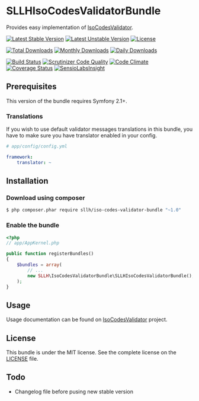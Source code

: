# SLLHIsoCodesValidatorBundle

Provides easy implementation of [IsoCodesValidator](https://github.com/Soullivaneuh/IsoCodesValidator).

[![Latest Stable Version](https://poser.pugx.org/sllh/iso-codes-validator-bundle/v/stable)](https://packagist.org/packages/sllh/iso-codes-validator-bundle)
[![Latest Unstable Version](https://poser.pugx.org/sllh/iso-codes-validator-bundle/v/unstable)](https://packagist.org/packages/sllh/iso-codes-validator-bundle)
[![License](https://poser.pugx.org/sllh/iso-codes-validator-bundle/license)](https://packagist.org/packages/sllh/iso-codes-validator-bundle)

[![Total Downloads](https://poser.pugx.org/sllh/iso-codes-validator-bundle/downloads)](https://packagist.org/packages/sllh/iso-codes-validator-bundle)
[![Monthly Downloads](https://poser.pugx.org/sllh/iso-codes-validator-bundle/d/monthly)](https://packagist.org/packages/sllh/iso-codes-validator-bundle)
[![Daily Downloads](https://poser.pugx.org/sllh/iso-codes-validator-bundle/d/daily)](https://packagist.org/packages/sllh/iso-codes-validator-bundle)

[![Build Status](https://travis-ci.org/Soullivaneuh/SLLHIsoCodesValidatorBundle.svg?branch=master)](https://travis-ci.org/Soullivaneuh/SLLHIsoCodesValidatorBundle)
[![Scrutinizer Code Quality](https://scrutinizer-ci.com/g/Soullivaneuh/SLLHIsoCodesValidatorBundle/badges/quality-score.png?b=master)](https://scrutinizer-ci.com/g/Soullivaneuh/SLLHIsoCodesValidatorBundle/?branch=master)
[![Code Climate](https://codeclimate.com/github/Soullivaneuh/SLLHIsoCodesValidatorBundle/badges/gpa.svg)](https://codeclimate.com/github/Soullivaneuh/SLLHIsoCodesValidatorBundle)
[![Coverage Status](https://coveralls.io/repos/Soullivaneuh/SLLHIsoCodesValidatorBundle/badge.svg?branch=master)](https://coveralls.io/r/Soullivaneuh/SLLHIsoCodesValidatorBundle?branch=master)
[![SensioLabsInsight](https://insight.sensiolabs.com/projects/af4f2270-b639-4c04-bee7-773d7a22d93f/mini.png)](https://insight.sensiolabs.com/projects/af4f2270-b639-4c04-bee7-773d7a22d93f)

## Prerequisites

This version of the bundle requires Symfony 2.1+.

### Translations

If you wish to use default validator messages translations in this bundle,
you have to make sure you have translator enabled in your config.

``` yaml
# app/config/config.yml

framework:
    translator: ~
```

## Installation

### Download using composer

``` bash
$ php composer.phar require sllh/iso-codes-validator-bundle "~1.0"
```

### Enable the bundle

``` php
<?php
// app/AppKernel.php

public function registerBundles()
{
    $bundles = array(
        // ...
        new SLLH\IsoCodesValidatorBundle\SLLHIsoCodesValidatorBundle(),
    );
}
```

## Usage

Usage documentation can be found on [IsoCodesValidator](https://github.com/Soullivaneuh/IsoCodesValidator) project.

## License

This bundle is under the MIT license. See the complete license on the [LICENSE](https://github.com/Soullivaneuh/SLLHIsoCodesValidatorBundle/blob/master/LICENSE) file.

## Todo

 * Changelog file before pusing new stable version
